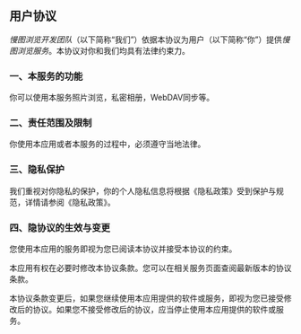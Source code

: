 ## 用户协议

*慢图浏览开发团队*（以下简称“我们”）依据本协议为用户（以下简称“你”）提供*慢图浏览服务*。本协议对你和我们均具有法律约束力。

### 一、本服务的功能

你可以使用本服务照片浏览，私密相册，WebDAV同步等。

### 二、责任范围及限制

你使用本应用或者本服务的过程中，必须遵守当地法律。

### 三、隐私保护

我们重视对你隐私的保护，你的个人隐私信息将根据《隐私政策》受到保护与规范，详情请参阅《隐私政策》。

### 四、隐协议的生效与变更

您使用本应用的服务即视为您已阅读本协议并接受本协议的约束。

本应用有权在必要时修改本协议条款。您可以在相关服务页面查阅最新版本的协议条款。

本协议条款变更后，如果您继续使用本应用提供的软件或服务，即视为您已接受修改后的协议。如果您不接受修改后的协议，应当停止使用本应用提供的软件或服务。